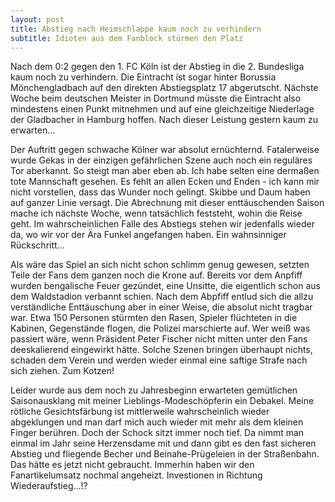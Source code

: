 ```yaml
---
layout: post
title: Abstieg nach Heimschlappe kaum noch zu verhindern
subtitle: Idioten aus dem Fanblock stürmen den Platz
---
```


Nach dem 0:2 gegen den 1. FC Köln ist der Abstieg in die 2. Bundesliga kaum noch zu verhindern. Die Eintracht ist sogar hinter Borussia Mönchengladbach auf den direkten Abstiegsplatz 17 abgerutscht. Nächste Woche beim deutschen Meister in Dortmund müsste die Eintracht also mindestens einen Punkt mitnehmen und auf eine gleichzeitige Niederlage der Gladbacher in Hamburg hoffen. Nach dieser Leistung gestern kaum zu erwarten...

Der Auftritt gegen schwache Kölner war absolut ernüchternd. Fatalerweise wurde Gekas in der einzigen gefährlichen Szene auch noch ein reguläres Tor aberkannt. So steigt man aber eben ab. Ich habe selten eine dermaßen tote Mannschaft gesehen. Es fehlt an allen Ecken und Enden - ich kann mir nicht vorstellen, dass das Wunder noch gelingt. Skibbe und Daum haben auf ganzer Linie versagt. Die Abrechnung mit dieser enttäuschenden Saison mache ich nächste Woche, wenn tatsächlich feststeht, wohin die Reise geht. Im wahrscheinlichen Falle des Abstiegs stehen wir jedenfalls wieder da, wo wir vor der Ära Funkel angefangen haben. Ein wahnsinniger Rückschritt...

Als wäre das Spiel an sich nicht schon schlimm genug gewesen, setzten Teile der Fans dem ganzen noch die Krone auf. Bereits vor dem Anpfiff wurden bengalische Feuer gezündet, eine Unsitte, die eigentlich schon aus dem Waldstadion verbannt schien. Nach dem Abpfiff entlud sich die allzu verständliche Enttäuschung aber in einer Weise, die absolut nicht tragbar war. Etwa 150 Personen stürmten den Rasen, Spieler flüchteten in die Kabinen, Gegenstände flogen, die Polizei marschierte auf. Wer weiß was passiert wäre, wenn Präsident Peter Fischer nicht mitten unter den Fans deeskalierend eingewirkt hätte. Solche Szenen bringen überhaupt nichts, schaden dem Verein und werden wieder einmal eine saftige Strafe nach sich ziehen. Zum Kotzen!

Leider wurde aus dem noch zu Jahresbeginn erwarteten gemütlichen Saisonausklang mit meiner Lieblings-Modeschöpferin ein Debakel. Meine rötliche Gesichtsfärbung ist mittlerweile wahrscheinlich wieder abgeklungen und man darf mich auch wieder mit mehr als dem kleinen Finger berühren. Doch der Schock sitzt immer noch tief. Da nimmt man einmal im Jahr seine Herzensdame mit und dann gibt es den fast sicheren Abstieg und fliegende Becher und Beinahe-Prügeleien in der Straßenbahn. Das hätte es jetzt nicht gebraucht. Immerhin haben wir den Fanartikelumsatz nochmal angeheizt. Investionen in Richtung Wiederaufstieg...!?
